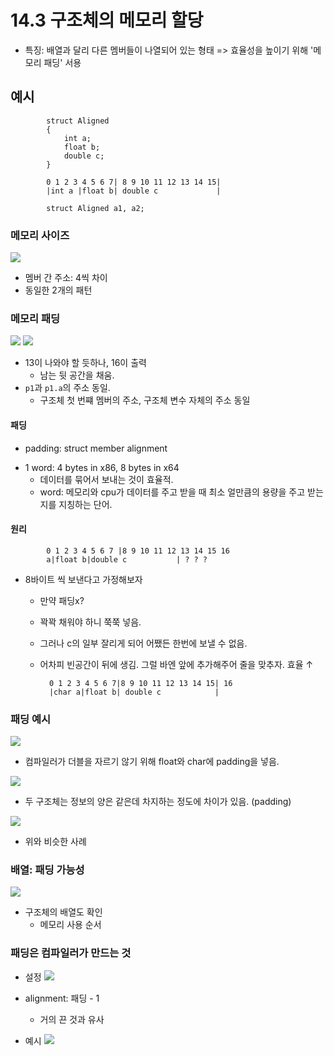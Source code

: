 # 14.3 구조체의 메모리 할당
* 특징: 배열과 달리 다른 멤버들이 나열되어 있는 형태 => 효율성을 높이기 위해 '메모리 패딩' 서용

## 예시
            struct Aligned
            {
                int a;
                float b;
                double c;
            }

            0 1 2 3 4 5 6 7| 8 9 10 11 12 13 14 15|
            |int a |float b| double c             |

            struct Aligned a1, a2;

### 메모리 사이즈

![](../images/chapter14/struct4.png)

* 멤버 간 주소: 4씩 차이
* 동일한 2개의 패턴

### 메모리 패딩

![](../images/chapter14/struct5.png)
![](../images/chapter14/struct6.png)

* 13이 나와야 할 듯하나, 16이 출력
    - 남는 뒷 공간을 채움.
* `p1`과 `p1.a`의 주소 동일.
    - 구조체 첫 번쨰 멤버의 주소, 구조체 변수 자체의 주소 동일

#### 패딩
* padding: struct member alignment
- 1 word: 4 bytes in x86, 8 bytes in x64
    - 데이터를 묶어서 보내는 것이 효율적.
    - word: 메모리와 cpu가 데이터를 주고 받을 때 최소 얼만큼의 용량을 주고 받는지를 지칭하는 단어.

#### 원리

            0 1 2 3 4 5 6 7 |8 9 10 11 12 13 14 15 16
            a|float b|double c           | ? ? ?

* 8바이트 씩 보낸다고 가정해보자
    - 만약 패딩x?
    - 꽉꽉 채워야 하니 쭉쭉 넣음.
    - 그러나 c의 일부 잘리게 되어 어쨌든 한번에 보낼 수 없음.
    - 어차피 빈공간이 뒤에 생김. 그럴 바엔 앞에 추가해주어 줄을 맞추자. 효율 ↑

            0 1 2 3 4 5 6 7|8 9 10 11 12 13 14 15| 16
            |char a|float b| double c            |

### 패딩 예시

![](../images/chapter14/struct7.png)

* 컴파일러가 더블을 자르기 않기 위해 float와 char에 padding을 넣음.

![](../images/chapter14/struct8.png)

* 두 구조체는 정보의 양은 같은데 차지하는 정도에 차이가 있음. (padding)

![](../images/chapter14/struct9.png)

* 위와 비슷한 사례

### 배열: 패딩 가능성
![](../images/chapter14/struct10.png)

* 구조체의 배열도 확인
    - 메모리 사용 순서

### 패딩은 컴파일러가 만드는 것
* 설정
![](../images/chapter14/struct11.png)

* alignment: 패딩 - 1
    - 거의 끈 것과 유사
* 예시
![](../images/chapter14/struct12.png)